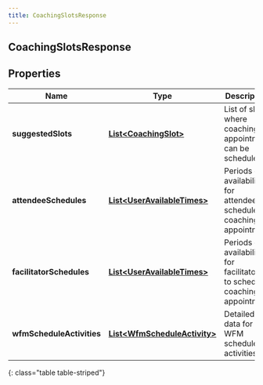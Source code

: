 ```yaml
---
title: CoachingSlotsResponse
---
```


## CoachingSlotsResponse

## Properties

| Name                      | Type                                                                               | Description                                                               | Notes      |
| ------------------------- | ---------------------------------------------------------------------------------- | ------------------------------------------------------------------------- | ---------- |
| **suggestedSlots**        | <!----><!---->[**List&lt;CoachingSlot&gt;**](CoachingSlot.md)<!---->               | List of slots where coaching appointment can be scheduled                 | [optional] |
| **attendeeSchedules**     | <!----><!---->[**List&lt;UserAvailableTimes&gt;**](UserAvailableTimes.md)<!---->   | Periods of availability for attendees to schedule coaching appointment    | [optional] |
| **facilitatorSchedules**  | <!----><!---->[**List&lt;UserAvailableTimes&gt;**](UserAvailableTimes.md)<!---->   | Periods of availability for facilitators to schedule coaching appointment | [optional] |
| **wfmScheduleActivities** | <!----><!---->[**List&lt;WfmScheduleActivity&gt;**](WfmScheduleActivity.md)<!----> | Detailed data for WFM scheduled activities                                | [optional] |

{: class="table table-striped"}
